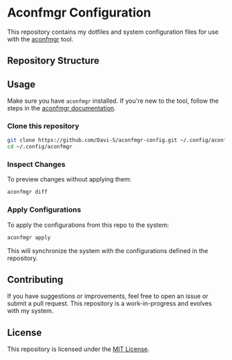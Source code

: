 # Aconfmgr Configuration

This repository contains my dotfiles and system configuration files for use with the [aconfmgr](https://github.com/CyberShadow/aconfmgr) tool.

## Repository Structure

<!-- TODO: add repository structure and overview -->

## Usage

Make sure you have `aconfmgr` installed. If you're new to the tool, follow the steps in the [aconfmgr documentation](https://github.com/CyberShadow/aconfmgr).

### Clone this repository

```bash
git clone https://github.com/Davi-S/aconfmgr-config.git ~/.config/aconfmgr
cd ~/.config/aconfmgr
```

### Inspect Changes

To preview changes without applying them:

```bash
aconfmgr diff
```

### Apply Configurations

To apply the configurations from this repo to the system:

```bash
aconfmgr apply
```

This will synchronize the system with the configurations defined in the repository.

## Contributing

If you have suggestions or improvements, feel free to open an issue or submit a pull request. This repository is a work-in-progress and evolves with my system.

## License

This repository is licensed under the [MIT License](LICENSE).
